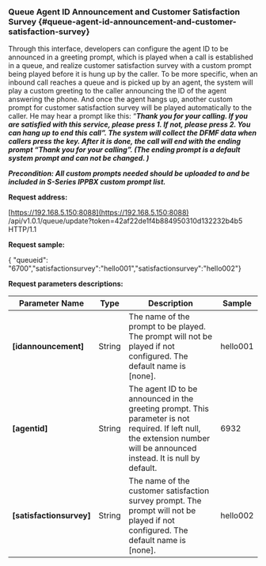 ### Queue Agent ID Announcement and Customer Satisfaction Survey {#queue-agent-id-announcement-and-customer-satisfaction-survey}

Through this interface, developers can configure the agent ID to be announced in a greeting prompt, which is played when a call is established in a queue, and realize customer satisfaction survey with a custom prompt being played before it is hung up by the caller. To be more specific, when an inbound call reaches a queue and is picked up by an agent, the system will play a custom greeting to the caller announcing the ID of the agent answering the phone. And once the agent hangs up, another custom prompt for customer satisfaction survey will be played automatically to the caller. He may hear a prompt like this: “_**Thank you for your calling. If you are satisfied with this service, please press 1. If not, please press 2. You can hang up to end this call”. The system will collect the DFMF data when callers press the key. After it is done, the call will end with the ending prompt “Thank you for your calling”. \(The ending prompt is a default system prompt and can not be changed. \)**_

_**Precondition: All custom prompts needed should be uploaded to and be included in S-Series IPPBX custom prompt list.**_

**Request address:**

[https://192.168.5.150:8088](https://192.168.5.150:8088) /api/v1.0.1/queue/update?token=42af22de1f4b884950310d132232b4b5 HTTP/1.1

**Request sample:**

{ "queueid": "6700","satisfactionsurvey":"hello001","satisfactionsurvey":"hello002"}

**Request parameters descriptions:**

| **Parameter Name** | **Type** | **Description** | **Sample** |
| --- | --- | --- | --- |
| **\[idannouncement\]** | String | The name of the prompt to be played. The prompt will not be played if not configured. The default name is \[none\]. | hello001 |
| **\[agentid\]** | String | The agent ID to be announced in the greeting prompt. This parameter is not required. If left null, the extension number will be announced instead. It is null by default. | 6932 |
| **\[satisfactionsurvey\]** | String | The name of the customer satisfaction survey prompt. The prompt will not be played if not configured. The default name is \[none\]. | hello002 |



